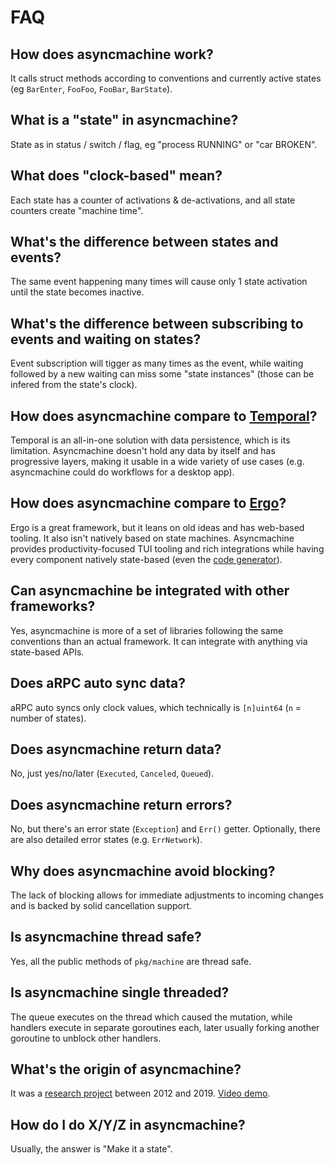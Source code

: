 # FAQ

## How does asyncmachine work?

It calls struct methods according to conventions and currently active states (eg `BarEnter`, `FooFoo`, `FooBar`, `BarState`).

## What is a "state" in asyncmachine?

State as in status / switch / flag, eg "process RUNNING" or "car BROKEN".

## What does "clock-based" mean?

Each state has a counter of activations & de-activations, and all state counters create "machine time".

## What's the difference between states and events?

The same event happening many times will cause only 1 state activation until the state becomes inactive.

## What's the difference between subscribing to events and waiting on states?

Event subscription will tigger as many times as the event, while waiting followed by a new waiting can miss some
"state instances" (those can be infered from the state's clock).

## How does asyncmachine compare to [Temporal](https://github.com/temporalio/temporal)?

Temporal is an all-in-one solution with data persistence, which is its limitation. Asyncmachine doesn't hold any data by
itself and has progressive layers, making it usable in a wide variety of use cases (e.g. asyncmachine could do workflows
for a desktop app).

## How does asyncmachine compare to [Ergo](https://github.com/ergo-services/ergo)?

Ergo is a great framework, but it leans on old ideas and has web-based tooling. It also isn't natively based on state
machines. Asyncmachine provides productivity-focused TUI tooling and rich integrations while having every component
natively state-based (even the [code generator](/tools/generator/states/ss_generator.go)).

## Can asyncmachine be integrated with other frameworks?

Yes, asyncmachine is more of a set of libraries following the same conventions than an actual framework. It can
integrate with anything via state-based APIs.

## Does aRPC auto sync data?

aRPC auto syncs only clock values, which technically is `[n]uint64` (`n` = number of states).

## Does asyncmachine return data?

No, just yes/no/later (`Executed`, `Canceled`, `Queued`).

## Does asyncmachine return errors?

No, but there's an error state (`Exception`) and `Err()` getter. Optionally, there are also detailed error states
(e.g. `ErrNetwork`).

## Why does asyncmachine avoid blocking?

The lack of blocking allows for immediate adjustments to incoming changes and is backed by solid cancellation support.

## Is asyncmachine thread safe?

Yes, all the public methods of `pkg/machine` are thread safe.

## Is asyncmachine single threaded?

The queue executes on the thread which caused the mutation, while handlers execute in separate goroutines each,
later usually forking another goroutine to unblock other handlers.

## What's the origin of asyncmachine?

It was a [research project](https://github.com/TobiaszCudnik/asyncmachine) between 2012 and 2019. [Video demo](http://tobiaszcudnik.github.io/asyncmachine-inspector/sample.mp4).

## How do I do X/Y/Z in asyncmachine?

Usually, the answer is "Make it a state".
